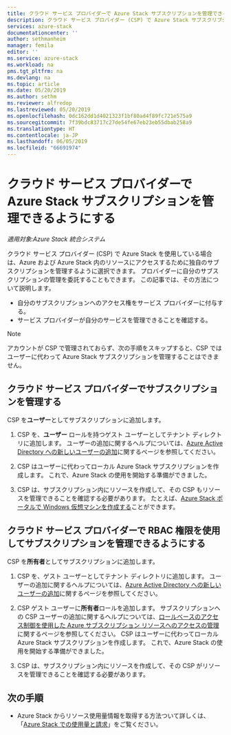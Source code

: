 ```yaml
---
title: クラウド サービス プロバイダーで Azure Stack サブスクリプションを管理できるようにする | Microsoft Docs
description: クラウド サービス プロバイダー (CSP) で Azure Stack サブスクリプションを管理できるようにする方法について学習します。
services: azure-stack
documentationcenter: ''
author: sethmanheim
manager: femila
editor: ''
ms.service: azure-stack
ms.workload: na
pms.tgt_pltfrm: na
ms.devlang: na
ms.topic: article
ms.date: 05/20/2019
ms.author: sethm
ms.reviewer: alfredop
ms.lastreviewed: 05/20/2019
ms.openlocfilehash: 0dc162dd1d4021323f1bf80ad4f89fc721e575a9
ms.sourcegitcommit: 7f39bdc83717c27de54fe67eb23eb55dbab258a9
ms.translationtype: HT
ms.contentlocale: ja-JP
ms.lasthandoff: 06/05/2019
ms.locfileid: "66691974"
---
```

# <a name="let-your-cloud-service-provider-manage-your-azure-stack-subscription"></a>クラウド サービス プロバイダーで Azure Stack サブスクリプションを管理できるようにする

*適用対象:Azure Stack 統合システム*

クラウド サービス プロバイダー (CSP) で Azure Stack を使用している場合は、Azure および Azure Stack 内のリソースにアクセスするために独自のサブスクリプションを管理するように選択できます。 プロバイダーに自分のサブスクリプションの管理を委託することもできます。 この記事では、その方法について説明します。

* 自分のサブスクリプションへのアクセス権をサービス プロバイダーに付与する。
* サービス プロバイダーが自分のサービスを管理できることを確認する。

> [!NOTE]
> アカウントが CSP で管理されておらず、次の手順をスキップすると、CSP ではユーザーに代わって Azure Stack サブスクリプションを管理することはできません。

## <a name="manage-your-subscription-with-a-cloud-service-provider"></a>クラウド サービス プロバイダーでサブスクリプションを管理する

CSP を**ユーザー**としてサブスクリプションに追加します。

1. CSP を、**ユーザー** ロールを持つゲスト ユーザーとしてテナント ディレクトリに追加します。 ユーザーの追加に関するヘルプについては、[Azure Active Directory への新しいユーザーの追加](/azure/active-directory/add-users-azure-active-directory)に関するページを参照してください。

2. CSP はユーザーに代わってローカル Azure Stack サブスクリプションを作成します。 これで、Azure Stack の使用を開始する準備ができました。
3. CSP は、サブスクリプション内にリソースを作成して、その CSP もリソースを管理できることを確認する必要があります。 たとえば、[Azure Stack ポータルで Windows 仮想マシンを作成する](azure-stack-quick-windows-portal.md)ことができます。

## <a name="let-the-cloud-service-provider-manage-your-subscription-using-rbac-rights"></a>クラウド サービス プロバイダーで RBAC 権限を使用してサブスクリプションを管理できるようにする

CSP を**所有者**としてサブスクリプションに追加します。

1. CSP を、ゲスト ユーザーとしてテナント ディレクトリに追加します。 ユーザーの追加に関するヘルプについては、[Azure Active Directory への新しいユーザーの追加](/azure/active-directory/add-users-azure-active-directory)に関するページを参照してください。

2. CSP ゲスト ユーザーに**所有者**ロールを追加します。 サブスクリプションへの CSP ユーザーの追加に関するヘルプについては、[ロールベースのアクセス制御を使用した Azure サブスクリプション リソースへのアクセスの管理](/azure/role-based-access-control/role-assignments-portal)に関するページを参照してください。 CSP はユーザーに代わってローカル Azure Stack サブスクリプションを作成します。 これで、Azure Stack の使用を開始する準備ができました。
3. CSP は、サブスクリプション内にリソースを作成して、その CSP がリソースを管理できることを確認する必要があります。

## <a name="next-steps"></a>次の手順

* Azure Stack からリソース使用量情報を取得する方法ついて詳しくは、「[Azure Stack での使用量と請求](../operator/azure-stack-billing-and-chargeback.md)」をご覧ください。

